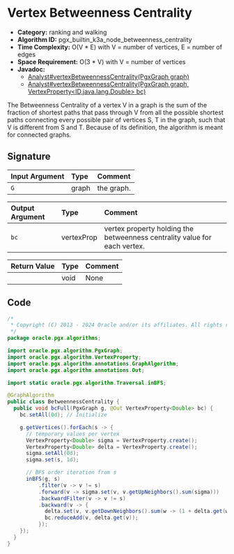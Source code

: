 # Vertex Betweenness Centrality

- **Category:** ranking and walking
- **Algorithm ID:** pgx_builtin_k3a_node_betweenness_centrality
- **Time Complexity:** O(V * E) with V = number of vertices, E = number of edges
- **Space Requirement:** O(3 * V) with V = number of vertices
- **Javadoc:**
  - [Analyst#vertexBetweennessCentrality(PgxGraph graph)](https://docs.oracle.com/en/database/oracle/property-graph/24.4/spgjv/oracle/pgx/api/Analyst.html#vertexBetweennessCentrality_oracle_pgx_api_PgxGraph_)
  - [Analyst#vertexBetweennessCentrality(PgxGraph graph, VertexProperty<ID,java.lang.Double> bc)](https://docs.oracle.com/en/database/oracle/property-graph/24.4/spgjv/oracle/pgx/api/Analyst.html#vertexBetweennessCentrality_oracle_pgx_api_PgxGraph_oracle_pgx_api_VertexProperty_)

The Betweenness Centrality of a vertex V in a graph is the sum of the fraction of shortest paths that pass through V from all the possible shortest paths connecting every possible pair of vertices S, T in the graph, such that V is different from S and T. Because of its definition, the algorithm is meant for connected graphs.

## Signature

| Input Argument | Type | Comment |
| :--- | :--- | :--- |
| `G` | graph | the graph. |

| Output Argument | Type | Comment |
| :--- | :--- | :--- |
| `bc` | vertexProp<double> | vertex property holding the betweenness centrality value for each vertex. |

| Return Value | Type | Comment |
| :--- | :--- | :--- |
| | void | None |

## Code

```java
/*
 * Copyright (C) 2013 - 2024 Oracle and/or its affiliates. All rights reserved.
 */
package oracle.pgx.algorithms;

import oracle.pgx.algorithm.PgxGraph;
import oracle.pgx.algorithm.VertexProperty;
import oracle.pgx.algorithm.annotations.GraphAlgorithm;
import oracle.pgx.algorithm.annotations.Out;

import static oracle.pgx.algorithm.Traversal.inBFS;

@GraphAlgorithm
public class BetweennessCentrality {
  public void bcFull(PgxGraph g, @Out VertexProperty<Double> bc) {
    bc.setAll(0d); // Initialize

    g.getVertices().forEach(s -> {
      // temporary values per vertex
      VertexProperty<Double> sigma = VertexProperty.create();
      VertexProperty<Double> delta = VertexProperty.create();
      sigma.setAll(0d);
      sigma.set(s, 1d);

      // BFS order iteration from s
      inBFS(g, s)
          .filter(v -> v != s)
          .forward(v -> sigma.set(v, v.getUpNeighbors().sum(sigma)))
          .backwardFilter(v -> v != s)
          .backward(v -> {
            delta.set(v, v.getDownNeighbors().sum(w -> (1 + delta.get(w)) / sigma.get(w)) * sigma.get(v));
            bc.reduceAdd(v, delta.get(v));
          });
    });
  }
}
```
